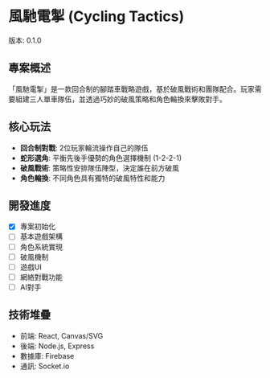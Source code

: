 # 風馳電掣 (Cycling Tactics)

版本: 0.1.0

## 專案概述

「風馳電掣」是一款回合制的腳踏車戰略遊戲，基於破風戰術和團隊配合。玩家需要組建三人單車隊伍，並透過巧妙的破風策略和角色輪換來擊敗對手。

## 核心玩法

- **回合制對戰**: 2位玩家輪流操作自己的隊伍
- **蛇形選角**: 平衡先後手優勢的角色選擇機制 (1-2-2-1)
- **破風戰術**: 策略性安排隊伍陣型，決定誰在前方破風
- **角色輪換**: 不同角色具有獨特的破風特性和能力

## 開發進度

- [x] 專案初始化
- [ ] 基本遊戲架構
- [ ] 角色系統實現
- [ ] 破風機制
- [ ] 遊戲UI
- [ ] 網絡對戰功能
- [ ] AI對手

## 技術堆疊

- 前端: React, Canvas/SVG
- 後端: Node.js, Express
- 數據庫: Firebase
- 通訊: Socket.io